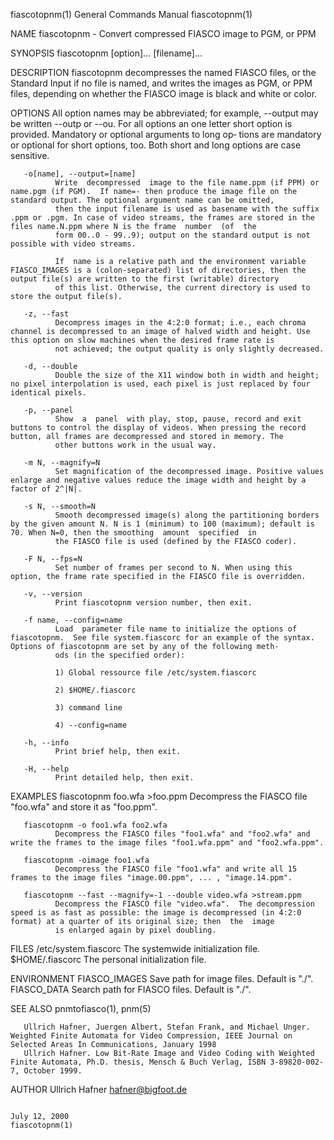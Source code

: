 fiascotopnm(1)                                                                          General Commands Manual                                                                         fiascotopnm(1)

NAME
       fiascotopnm - Convert compressed FIASCO image to PGM, or PPM

SYNOPSIS
       fiascotopnm [option]...  [filename]...

DESCRIPTION
       fiascotopnm  decompresses  the  named  FIASCO  files, or the Standard Input if no file is named, and writes the images as PGM, or PPM files, depending on whether the FIASCO image is black and
       white or color.

OPTIONS
       All option names may be abbreviated; for example, --output may be written --outp or --ou. For all options an one letter short option is provided. Mandatory or optional arguments to  long  op‐
       tions are mandatory or optional for short options, too. Both short and long options are case sensitive.

       -o[name], --output=[name]
              Write  decompressed  image to the file name.ppm (if PPM) or name.pgm (if PGM).  If name=- then produce the image file on the standard output. The optional argument name can be omitted,
              then the input filename is used as basename with the suffix .ppm or .pgm. In case of video streams, the frames are stored in the files name.N.ppm where N is the frame  number  (of  the
              form 00..0 - 99..9); output on the standard output is not possible with video streams.

              If  name is a relative path and the environment variable FIASCO_IMAGES is a (colon-separated) list of directories, then the output file(s) are written to the first (writable) directory
              of this list. Otherwise, the current directory is used to store the output file(s).

       -z, --fast
              Decompress images in the 4:2:0 format; i.e., each chroma channel is decompressed to an image of halved width and height. Use this option on slow machines when the desired frame rate is
              not achieved; the output quality is only slightly decreased.

       -d, --double
              Double the size of the X11 window both in width and height; no pixel interpolation is used, each pixel is just replaced by four identical pixels.

       -p, --panel
              Show  a  panel  with play, stop, pause, record and exit buttons to control the display of videos. When pressing the record button, all frames are decompressed and stored in memory. The
              other buttons work in the usual way.

       -m N, --magnify=N
              Set magnification of the decompressed image. Positive values enlarge and negative values reduce the image width and height by a factor of 2^|N|.

       -s N, --smooth=N
              Smooth decompressed image(s) along the partitioning borders by the given amount N. N is 1 (minimum) to 100 (maximum); default is 70. When N=0, then the smoothing  amount  specified  in
              the FIASCO file is used (defined by the FIASCO coder).

       -F N, --fps=N
              Set number of frames per second to N. When using this option, the frame rate specified in the FIASCO file is overridden.

       -v, --version
              Print fiascotopnm version number, then exit.

       -f name, --config=name
              Load  parameter file name to initialize the options of fiascotopnm.  See file system.fiascorc for an example of the syntax. Options of fiascotopnm are set by any of the following meth‐
              ods (in the specified order):

              1) Global ressource file /etc/system.fiascorc

              2) $HOME/.fiascorc

              3) command line

              4) --config=name

       -h, --info
              Print brief help, then exit.

       -H, --help
              Print detailed help, then exit.

EXAMPLES
       fiascotopnm foo.wfa >foo.ppm
              Decompress the FIASCO file "foo.wfa" and store it as "foo.ppm".

       fiascotopnm -o foo1.wfa foo2.wfa
              Decompress the FIASCO files "foo1.wfa" and "foo2.wfa" and write the frames to the image files "foo1.wfa.ppm" and "foo2.wfa.ppm".

       fiascotopnm -oimage foo1.wfa
              Decompress the FIASCO file "foo1.wfa" and write all 15 frames to the image files "image.00.ppm", ... , "image.14.ppm".

       fiascotopnm --fast --magnify=-1 --double video.wfa >stream.ppm
              Decompress the FIASCO file "video.wfa".  The decompression speed is as fast as possible: the image is decompressed (in 4:2:0 format) at a quarter of its original size; then  the  image
              is enlarged again by pixel doubling.

FILES
       /etc/system.fiascorc
              The systemwide initialization file.
       $HOME/.fiascorc
              The personal initialization file.

ENVIRONMENT
       FIASCO_IMAGES
              Save path for image files. Default is "./".
       FIASCO_DATA
              Search path for FIASCO files. Default is "./".

SEE ALSO
       pnmtofiasco(1), pnm(5)

       Ullrich Hafner, Juergen Albert, Stefan Frank, and Michael Unger.  Weighted Finite Automata for Video Compression, IEEE Journal on Selected Areas In Communications, January 1998
       Ullrich Hafner. Low Bit-Rate Image and Video Coding with Weighted Finite Automata, Ph.D. thesis, Mensch & Buch Verlag, ISBN 3-89820-002-7, October 1999.

AUTHOR
       Ullrich Hafner <hafner@bigfoot.de>

                                                                                             July 12, 2000                                                                              fiascotopnm(1)
